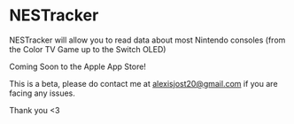 # NESTracker
NESTracker will allow you to read data about most Nintendo consoles (from the Color TV Game up to the Switch OLED)

Coming Soon to the Apple App Store!

This is a beta, please do contact me at alexisjost20@gmail.com if you are facing any issues.

Thank you <3
